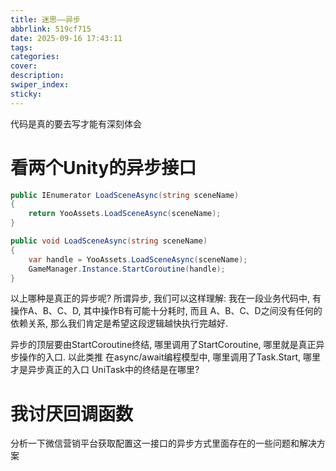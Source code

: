 ```yaml
---
title: 迷思——异步
abbrlink: 519cf715
date: 2025-09-16 17:43:11
tags:
categories:
cover:
description:
swiper_index:
sticky:
---
```


代码是真的要去写才能有深刻体会

# 看两个Unity的异步接口

```C#
public IEnumerator LoadSceneAsync(string sceneName)
{
    return YooAssets.LoadSceneAsync(sceneName);
}

public void LoadSceneAsync(string sceneName)
{
    var handle = YooAssets.LoadSceneAsync(sceneName);
    GameManager.Instance.StartCoroutine(handle);   
}
```
以上哪种是真正的异步呢? 所谓异步, 我们可以这样理解: 我在一段业务代码中, 有操作A、B、C、D, 其中操作B有可能十分耗时, 而且 A、B、C、D之间没有任何的依赖关系, 那么我们肯定是希望这段逻辑越快执行完越好. 

异步的顶层要由StartCoroutine终结, 哪里调用了StartCoroutine, 哪里就是真正异步操作的入口. 以此类推 在async/await编程模型中, 哪里调用了Task.Start, 哪里才是异步真正的入口
UniTask中的终结是在哪里?


# 我讨厌回调函数

分析一下微信营销平台获取配置这一接口的异步方式里面存在的一些问题和解决方案

